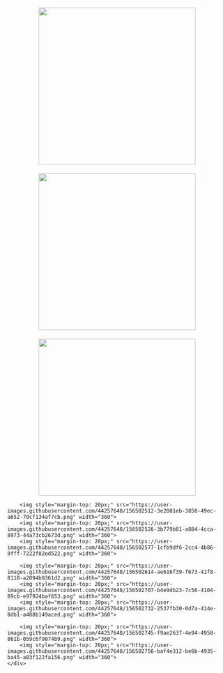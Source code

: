 <div
     style="
        display: flex;
        justify-content: space-evenly;
        flex-wrap: wrap;
     "
    >
        <img style="margin-top: 20px;" src="https://user-images.githubusercontent.com/44257648/156502311-0ff1667b-5444-4125-b02c-ad856e205f3b.png" width="360">
        <img style="margin-top: 20px;" src="https://user-images.githubusercontent.com/44257648/156502350-521cb27e-6c26-4138-9cad-e66cb231d6fc.png" width="360">
        <img style="margin-top: 20px;" src="https://user-images.githubusercontent.com/44257648/156502478-66270105-0bd6-499e-a427-a6c808d2ed42.png" width="360">

        <img style="margin-top: 20px;" src="https://user-images.githubusercontent.com/44257648/156502512-3e2081eb-3850-49ec-a652-70cf134af7cb.png" width="360">
        <img style="margin-top: 20px;" src="https://user-images.githubusercontent.com/44257648/156502526-3b779b81-a884-4cca-8973-44a73cb2673d.png" width="360">
        <img style="margin-top: 20px;" src="https://user-images.githubusercontent.com/44257648/156502577-1cfb9df6-2cc4-4b86-9fff-7222f82ed522.png" width="360">

        <img style="margin-top: 20px;" src="https://user-images.githubusercontent.com/44257648/156502614-ae616f39-f673-41f8-8118-a2094b9361d2.png" width="360">
        <img style="margin-top: 20px;" src="https://user-images.githubusercontent.com/44257648/156502707-b4e9db23-7c56-4104-89cb-e97924baf653.png" width="360">
        <img style="margin-top: 20px;" src="https://user-images.githubusercontent.com/44257648/156502732-2537fb30-0d7a-414e-8db1-a488b149aced.png" width="360">

        <img style="margin-top: 20px;" src="https://user-images.githubusercontent.com/44257648/156502745-f9ae2637-4e94-4958-861b-059c6f9874b9.png" width="360">
        <img style="margin-top: 20px;" src="https://user-images.githubusercontent.com/44257648/156502756-baf4e312-be6b-4935-ba45-a83f122fa156.png" width="360">
    </div>
